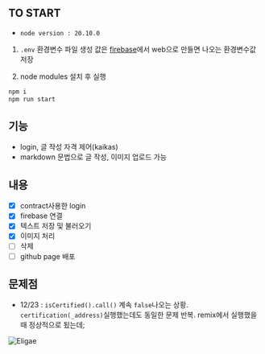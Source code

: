 ## TO START
* `node version : 20.10.0`
1. `.env` 환경변수 파일 생성
값은 [firebase]('https://firebase.google.com/?hl=ko')에서 web으로 만들면 나오는 환경변수값 저장

2. node modules 설치 후 실행
```bash
npm i
npm run start
```

## 기능
- login, 글 작성 자격 제어(kaikas)
- markdown 문법으로 글 작성, 이미지 업로드 가능


## 내용
- [x] contract사용한 login
- [x] firebase 연결
- [x] 텍스트 저장 및 불러오기
- [x] 이미지 처리
- [ ] 삭제
- [ ] github page 배포

## 문제점
- 12/23 : `isCertified().call()` 계속 `false`나오는 상황. `certification(_address)`실행했는데도 동일한 문제 반복. remix에서 실행했을 때 정상적으로 됬는데;

![Eligae](https://firebasestorage.googleapis.com/v0/b/blog-28d17.appspot.com/o/images%2F3F3F_3F_3F3F.png?alt=media&token=eb8eb26c-7400-4092-bfc7-46a404776dac)
